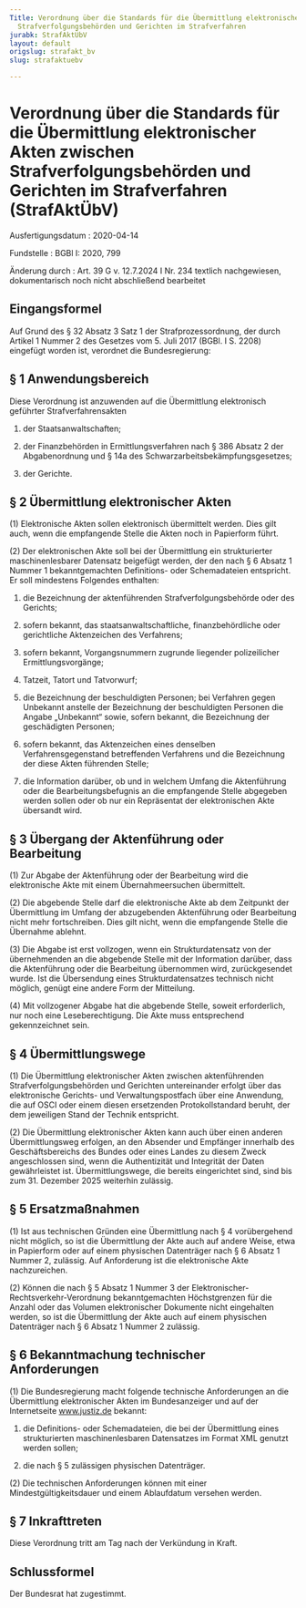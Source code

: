 ```yaml
---
Title: Verordnung über die Standards für die Übermittlung elektronischer Akten zwischen
  Strafverfolgungsbehörden und Gerichten im Strafverfahren
jurabk: StrafAktÜbV
layout: default
origslug: strafakt_bv
slug: strafaktuebv

---
```


# Verordnung über die Standards für die Übermittlung elektronischer Akten zwischen Strafverfolgungsbehörden und Gerichten im Strafverfahren (StrafAktÜbV)

Ausfertigungsdatum
:   2020-04-14

Fundstelle
:   BGBl I: 2020, 799

Änderung durch
:   Art. 39 G v. 12.7.2024 I Nr. 234 textlich nachgewiesen, dokumentarisch noch nicht abschließend bearbeitet


## Eingangsformel

Auf Grund des § 32 Absatz 3 Satz 1 der Strafprozessordnung, der durch Artikel 1 Nummer 2 des Gesetzes vom 5. Juli 2017 (BGBl. I S. 2208) eingefügt worden ist, verordnet die Bundesregierung:


## § 1 Anwendungsbereich

Diese Verordnung ist anzuwenden auf die Übermittlung elektronisch geführter Strafverfahrensakten

1.  der Staatsanwaltschaften;


2.  der Finanzbehörden in Ermittlungsverfahren nach § 386 Absatz 2 der Abgabenordnung und § 14a des Schwarzarbeitsbekämpfungsgesetzes;


3.  der Gerichte.





## § 2 Übermittlung elektronischer Akten

(1) Elektronische Akten sollen elektronisch übermittelt werden. Dies gilt auch, wenn die empfangende Stelle die Akten noch in Papierform führt.

(2) Der elektronischen Akte soll bei der Übermittlung ein strukturierter maschinenlesbarer Datensatz beigefügt werden, der den nach § 6 Absatz 1 Nummer 1 bekanntgemachten Definitions- oder Schemadateien entspricht. Er soll mindestens Folgendes enthalten:

1.  die Bezeichnung der aktenführenden Strafverfolgungsbehörde oder des Gerichts;


2.  sofern bekannt, das staatsanwaltschaftliche, finanzbehördliche oder gerichtliche Aktenzeichen des Verfahrens;


3.  sofern bekannt, Vorgangsnummern zugrunde liegender polizeilicher Ermittlungsvorgänge;


4.  Tatzeit, Tatort und Tatvorwurf;


5.  die Bezeichnung der beschuldigten Personen; bei Verfahren gegen Unbekannt anstelle der Bezeichnung der beschuldigten Personen die Angabe „Unbekannt“ sowie, sofern bekannt, die Bezeichnung der geschädigten Personen;


6.  sofern bekannt, das Aktenzeichen eines denselben Verfahrensgegenstand betreffenden Verfahrens und die Bezeichnung der diese Akten führenden Stelle;


7.  die Information darüber, ob und in welchem Umfang die Aktenführung oder die Bearbeitungsbefugnis an die empfangende Stelle abgegeben werden sollen oder ob nur ein Repräsentat der elektronischen Akte übersandt wird.





## § 3 Übergang der Aktenführung oder Bearbeitung

(1) Zur Abgabe der Aktenführung oder der Bearbeitung wird die elektronische Akte mit einem Übernahmeersuchen übermittelt.

(2) Die abgebende Stelle darf die elektronische Akte ab dem Zeitpunkt der Übermittlung im Umfang der abzugebenden Aktenführung oder Bearbeitung nicht mehr fortschreiben. Dies gilt nicht, wenn die empfangende Stelle die Übernahme ablehnt.

(3) Die Abgabe ist erst vollzogen, wenn ein Strukturdatensatz von der übernehmenden an die abgebende Stelle mit der Information darüber, dass die Aktenführung oder die Bearbeitung übernommen wird, zurückgesendet wurde. Ist die Übersendung eines Strukturdatensatzes technisch nicht möglich, genügt eine andere Form der Mitteilung.

(4) Mit vollzogener Abgabe hat die abgebende Stelle, soweit erforderlich, nur noch eine Leseberechtigung. Die Akte muss entsprechend gekennzeichnet sein.


## § 4 Übermittlungswege

(1) Die Übermittlung elektronischer Akten zwischen aktenführenden Strafverfolgungsbehörden und Gerichten untereinander erfolgt über das elektronische Gerichts- und Verwaltungspostfach über eine Anwendung, die auf OSCI oder einem diesen ersetzenden Protokollstandard beruht, der dem jeweiligen Stand der Technik entspricht.

(2) Die Übermittlung elektronischer Akten kann auch über einen anderen Übermittlungsweg erfolgen, an den Absender und Empfänger innerhalb des Geschäftsbereichs des Bundes oder eines Landes zu diesem Zweck angeschlossen sind, wenn die Authentizität und Integrität der Daten gewährleistet ist. Übermittlungswege, die bereits eingerichtet sind, sind bis zum 31. Dezember 2025 weiterhin zulässig.


## § 5 Ersatzmaßnahmen

(1) Ist aus technischen Gründen eine Übermittlung nach § 4 vorübergehend nicht möglich, so ist die Übermittlung der Akte auch auf andere Weise, etwa in Papierform oder auf einem physischen Datenträger nach § 6 Absatz 1 Nummer 2, zulässig. Auf Anforderung ist die elektronische Akte nachzureichen.

(2) Können die nach § 5 Absatz 1 Nummer 3 der Elektronischer-Rechtsverkehr-Verordnung bekanntgemachten Höchstgrenzen für die Anzahl oder das Volumen elektronischer Dokumente nicht eingehalten werden, so ist die Übermittlung der Akte auch auf einem physischen Datenträger nach § 6 Absatz 1 Nummer 2 zulässig.


## § 6 Bekanntmachung technischer Anforderungen

(1) Die Bundesregierung macht folgende technische Anforderungen an die Übermittlung elektronischer Akten im Bundesanzeiger und auf der Internetseite www.justiz.de bekannt:

1.  die Definitions- oder Schemadateien, die bei der Übermittlung eines strukturierten maschinenlesbaren Datensatzes im Format XML genutzt werden sollen;


2.  die nach § 5 zulässigen physischen Datenträger.




(2) Die technischen Anforderungen können mit einer Mindestgültigkeitsdauer und einem Ablaufdatum versehen werden.


## § 7 Inkrafttreten

Diese Verordnung tritt am Tag nach der Verkündung in Kraft.


## Schlussformel

Der Bundesrat hat zugestimmt.

